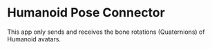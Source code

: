 # Humanoid Pose Connector

This app only sends and receives the bone rotations (Quaternions) of Humanoid avatars.
